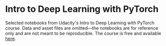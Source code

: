 # Intro to Deep Learning with PyTorch
Selected notebooks from Udacity's Intro to Deep Learning with PyTorch course. Data and asset files are omitted—the notebooks 
are for reference only and are not meant to be reproducible. The course is free and available [here](https://www.udacity.com/course/deep-learning-pytorch--ud188).
